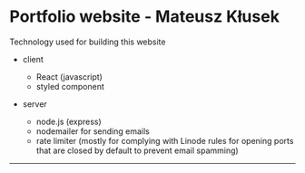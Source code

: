 # Portfolio website - Mateusz Kłusek

Technology used for building this website

- client
  - React (javascript)
  - styled component

- server
  - node.js (express)
  - nodemailer for sending emails
  - rate limiter (mostly for complying with Linode rules for opening ports that are closed by default to prevent email spamming)


--- 
